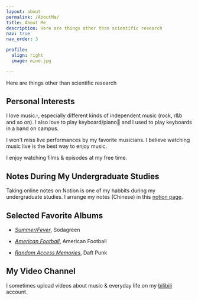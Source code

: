 ```yaml
---
layout: about
permalink: /AboutMe/
title: About Me
description: Here are things other than scientific research
nav: true
nav_order: 3

profile:
  align: right
  image: mine.jpg

---
```

Here are things other than scientific research


## Personal Interests

I love music🎶, especially different kinds of independent music (rock, r&b and so on). I also love to play keyboard/piano🎹 and I used to play keyboards in a band on campus.

I won't miss live performances by my favorite musicians. I believe watching music live is the best way to enjoy music.

I enjoy watching films & episodes at my free time.


## Notes During My Undergraduate Studies

Taking online notes on Notion is one of my habbits during my undergraduate studies. I arrange my notes (Chinese) in this <a href="https://skillful-vest-b8d.notion.site/Courses-in-ZJU-075c751a53964946814bcd0541c75d32">notion page</a>.


## Selected Favorite Albums

* *<a href="https://open.spotify.com/album/7iRBwwZ1BSFAyxDgvmz7fZ">Summer/Fever</a>*, Sodagreen

* *<a href="https://open.spotify.com/album/70OkRXiiwdTCtZ9YiPBzPp">American Football</a>*, American Football

* *<a href="https://open.spotify.com/album/4m2880jivSbbyEGAKfITCa">Random Access Memories</a>*, Daft Punk


## My Video Channel

I sometimes upload videos about music & everyday life on my <a href="https://space.bilibili.com/175349833">bilibili</a> account.